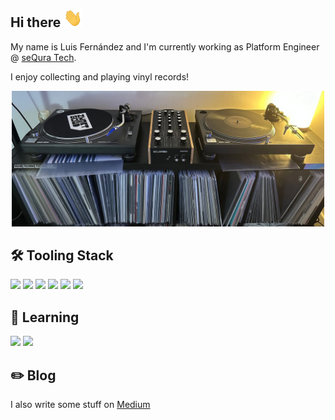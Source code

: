## Hi there <img src="https://raw.githubusercontent.com/treezio/treezio/main/wave.gif" width="30px" height="30px" />

My name is Luis Fernández and I'm currently working as Platform Engineer @ [seQura Tech](https://github.com/sequra).

I enjoy collecting and playing vinyl records!

<p align="center">
    <img width="500" src="https://raw.githubusercontent.com/treezio/treezio/main/mixer.jpg" alt="mixer" />
</p>

## :hammer_and_wrench: Tooling Stack
![](https://img.shields.io/badge/Docker-informational?style=flat&logo=docker&logoColor=white&color=blue)
![](https://img.shields.io/badge/Kubernetes-informational?style=flat&logo=kubernetes&logoColor=white&color=navy)
![](https://img.shields.io/badge/terraform-informational?style=flat&logo=terraform&logoColor=white&color=purple)
![](https://img.shields.io/badge/python-informational?style=flat&logo=python&logoColor=white&color=green)
![](https://img.shields.io/badge/ArgoCD-informational?style=flat&logo=argo&logoColor=white&color=orange)
![](https://img.shields.io/badge/helm-informational?style=flat&logo=helm&logoColor=white&color=cyan)

## :book: Learning
![](https://img.shields.io/badge/Ruby-informational?style=flat&logo=ruby&logoColor=white&color=red)
![](https://img.shields.io/badge/Rails-informational?style=flat&logo=ruby-on-rails&logoColor=red&color=white)
## :pencil2: Blog

I also write some stuff on [Medium](https://medium.com/@treezio)
